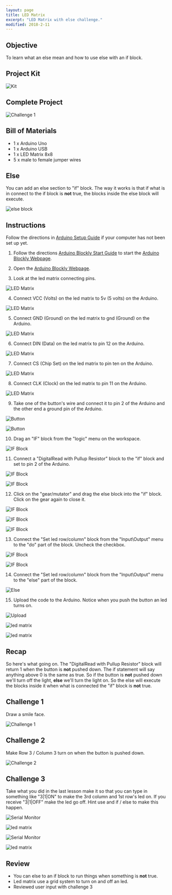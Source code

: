 ```yaml
---
layout: page
title: LED Matrix 
excerpt: "LED Matrix with else challenge."
modified: 2018-2-11
---
```


## Objective

To learn what an else mean and how to use else with an if block.

## Project Kit

![Kit](/images/arduino-block/led-matrix/kit.jpg) 

## Complete Project

![Challenge 1](/images/arduino-block/led-matrix/challenge-1.jpg) 

## Bill of Materials

- 1 x Arduino Uno
- 1 x Arduino USB
- 1 x LED Matrix 8x8
- 5 x male to female jumper wires 

## Else

You can add an else section to "if" block.  The way it works is that if what is in connect to the if block is **not** true, the blocks inside the else block will execute.

![else block](/images/arduino-block/led-matrix/else-block.png) 


## Instructions

Follow the directions in [Arduino Setup Guide](/arduino-setup) if your computer has not been set up yet.  

1) Follow the directions [Arduino Blockly Start Guide](/arduino-blockly-start) to start the [Arduino Blockly Webpage](http://localhost:3000).
 
2) Open the [Arduino Blockly Webpage](http://localhost:3000).

3) Look at the led matrix connecting pins.

![LED Matrix](/images/arduino-block/led-matrix/step3.jpg) 

4) Connect VCC (Volts) on the led matrix to 5v (5 volts) on the Arduino.

![LED Matrix](/images/arduino-block/led-matrix/step4.jpg) 

5) Connect GND (Ground) on the led matrix to gnd (Ground) on the Arduino.

![LED Matrix](/images/arduino-block/led-matrix/step5.jpg) 

6) Connect DIN (Data) on the led matrix to pin 12 on the Arduino.

![LED Matrix](/images/arduino-block/led-matrix/step6.jpg) 

7) Connect CS (Chip Set) on the led matrix to pin ten on the Arduino.

![LED Matrix](/images/arduino-block/led-matrix/step7.jpg) 

8) Connect CLK (Clock) on the led matrix to pin 11 on the Arduino.

![LED Matrix](/images/arduino-block/led-matrix/step8.jpg) 

9) Take one of the button's wire and connect it to pin 2 of the Arduino and the other end a ground pin of the Arduino.

![Button](/images/arduino-block/led-matrix/step9a.jpg) 

![Button](/images/arduino-block/led-matrix/step9b.jpg) 

10) Drag an "IF" block from the "logic" menu on the workspace.

![IF Block](/images/arduino-block/led-matrix/step10.png) 

11) Connect a "DigitalRead with Pullup Resistor" block to the "if" block and set to pin 2 of the Arduino.

![IF Block](/images/arduino-block/led-matrix/step11a.png) 

![IF Block](/images/arduino-block/led-matrix/step11b.png) 

12) Click on the "gear/mutator" and drag the else block into the "if" block.  Click on the gear again to close it.

![IF Block](/images/arduino-block/led-matrix/step12a.png) 

![IF Block](/images/arduino-block/led-matrix/step12b.png) 

![IF Block](/images/arduino-block/led-matrix/step12c.png) 

13) Connect the "Set led row/column" block from the "Input\Output" menu to the "do" part of the block.  Uncheck the checkbox.

![IF Block](/images/arduino-block/led-matrix/step13a.png) 

![IF Block](/images/arduino-block/led-matrix/step13b.png) 

14) Connect the "Set led row/column" block from the "Input\Output" menu to the "else" part of the block.  

![Else](/images/arduino-block/led-matrix/step14.png) 

15) Upload the code to the Arduino.  Notice when you push the button an led turns on.

![Upload](/images/arduino-block/led-matrix/step15a.png) 

![led matrix](/images/arduino-block/led-matrix/step15b.jpg) 

![led matrix](/images/arduino-block/led-matrix/step15c.jpg) 


## Recap

So here's what going on.  The "DigitalRead with Pullup Resistor" block will return 1 when the button is **not** pushed down.  The if statement will say anything above 0 is the same as true.  So if the button is **not** pushed down we'll turn off the light, **else** we'll turn the light on.  So the else will execute the blocks inside it when what is connected the "if" block is **not** true.


## Challenge 1

Draw a smile face.

![Challenge 1](/images/arduino-block/led-matrix/challenge-1.jpg) 

## Challenge 2

Make Row 3 / Column 3 turn on when the button is pushed down.

![Challenge 2](/images/arduino-block/led-matrix/challenge-2.gif) 

## Challenge 3

Take what you did in the last lesson make it so that you can type in something like "3\|1\|ON" to make the 3rd column and 1st row's led on.  If you receive "3\|1\|OFF" make the led go off.  Hint use and if / else to make this happen.  
 
 
![Serial Monitor](/images/arduino-block/led-matrix/challenge-a.png) 
 
![led matrix](/images/arduino-block/led-matrix/challenge-b.jpg) 
 
![Serial Monitor](/images/arduino-block/led-matrix/challenge-c.png) 

![led matrix](/images/arduino-block/led-matrix/challenge-d.jpg) 

 ## Review
 
- You can else to an if block to run things when something is **not** true.
- Led matrix use a grid system to turn on and off an led.
- Reviewed user input with challenge 3